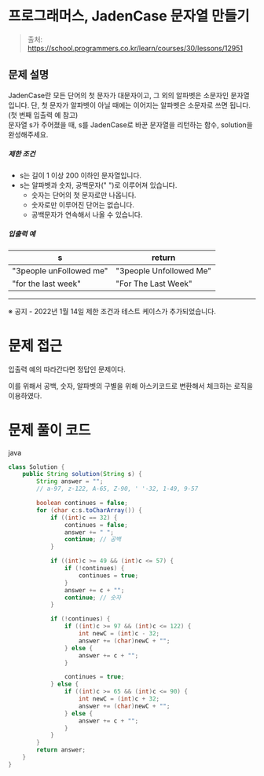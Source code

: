 # 프로그래머스, JadenCase 문자열 만들기

> 출처: https://school.programmers.co.kr/learn/courses/30/lessons/12951

## 문제 설명

JadenCase란 모든 단어의 첫 문자가 대문자이고, 그 외의 알파벳은 소문자인 문자열입니다. 단, 첫 문자가 알파벳이 아닐 때에는 이어지는 알파벳은 소문자로 쓰면 됩니다. (첫 번째 입출력 예 참고)  
문자열 s가 주어졌을 때, s를 JadenCase로 바꾼 문자열을 리턴하는 함수, solution을 완성해주세요.

##### 제한 조건

-   s는 길이 1 이상 200 이하인 문자열입니다.
-   s는 알파벳과 숫자, 공백문자(" ")로 이루어져 있습니다.
    -   숫자는 단어의 첫 문자로만 나옵니다.
    -   숫자로만 이루어진 단어는 없습니다.
    -   공백문자가 연속해서 나올 수 있습니다.

##### 입출력 예

| s                       | return                  |
| ----------------------- | ----------------------- |
| "3people unFollowed me" | "3people Unfollowed Me" |
| "for the last week"     | "For The Last Week"     |

---

※ 공지 \- 2022년 1월 14일 제한 조건과 테스트 케이스가 추가되었습니다.

# 문제 접근

입출력 예의 따라간다면 정답인 문제이다.

이를 위해서 공백, 숫자, 알파벳의 구별을 위해 아스키코드로 변환해서 체크하는 로직을 이용하였다.

# 문제 풀이 코드

java

```java
class Solution {
    public String solution(String s) {
        String answer = "";
        // a-97, z-122, A-65, Z-90, ' '-32, 1-49, 9-57

        boolean continues = false;
        for (char c:s.toCharArray()) {
            if ((int)c == 32) {
                continues = false;
                answer += " ";
                continue; // 공백
            }

            if ((int)c >= 49 && (int)c <= 57) {
                if (!continues) {
                    continues = true;
                }
                answer += c + "";
                continue; // 숫자
            }

            if (!continues) {
                if ((int)c >= 97 && (int)c <= 122) {
                    int newC = (int)c - 32;
                    answer += (char)newC + "";
                } else {
                    answer += c + "";
                }

                continues = true;
            } else {
                if ((int)c >= 65 && (int)c <= 90) {
                    int newC = (int)c + 32;
                    answer += (char)newC + "";
                } else {
                    answer += c + "";
                }
            }
        }
        return answer;
    }
}
```
